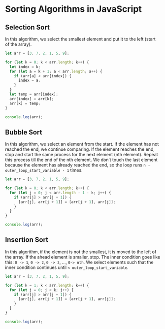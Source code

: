 # Sorting Algorithms in JavaScript

## Selection Sort
In this algorithm, we select the smallest element and put it to the left (start of the array).

```javascript
let arr = [3, 7, 2, 1, 5, 9];

for (let k = 0; k < arr.length; k++) {
  let index = k;
  for (let a = k + 1; a < arr.length; a++) {
    if (arr[a] < arr[index]) {
      index = a;
    }
  }
  let temp = arr[index];
  arr[index] = arr[k];
  arr[k] = temp;
}

console.log(arr);
```

## Bubble Sort
In this algorithm, we select an element from the start. If the element has not reached the end, we continue comparing. If the element reaches the end, stop and start the same process for the next element (nth element). Repeat this process till the end of the nth element. 
We don’t touch the last element because the element has already reached the end, so the loop runs `n - outer_loop_start_variable - 1` times.

```javascript
let arr = [3, 7, 2, 1, 5, 9];

for (let k = 0; k < arr.length; k++) {
  for (let j = 0; j < arr.length - 1 - k; j++) {
    if (arr[j] > arr[j + 1]) {
      [arr[j], arr[j + 1]] = [arr[j + 1], arr[j]];
    }
  }
}

console.log(arr);
```

## Insertion Sort
In this algorithm, if the element is not the smallest, it is moved to the left of the array. If the ahead element is smaller, stop. The inner condition goes like this: `0 -> 1`, `0 -> 2`, `0 -> 3`, ..., `0-> nth`. 
We select elements such that the inner condition continues until `< outer_loop_start_variable`.

```javascript
let arr = [3, 7, 2, 1, 5, 9];

for (let k = 1; k < arr.length; k++) {
  for (let j = 0; j < k; j++) {
    if (arr[j] > arr[j + 1]) {
      [arr[j], arr[j + 1]] = [arr[j + 1], arr[j]];
    }
  }
}

console.log(arr);
